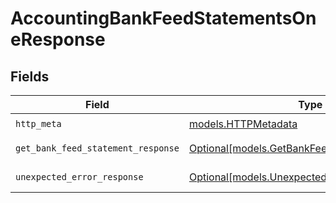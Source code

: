 # AccountingBankFeedStatementsOneResponse


## Fields

| Field                                                                                      | Type                                                                                       | Required                                                                                   | Description                                                                                |
| ------------------------------------------------------------------------------------------ | ------------------------------------------------------------------------------------------ | ------------------------------------------------------------------------------------------ | ------------------------------------------------------------------------------------------ |
| `http_meta`                                                                                | [models.HTTPMetadata](../models/httpmetadata.md)                                           | :heavy_check_mark:                                                                         | N/A                                                                                        |
| `get_bank_feed_statement_response`                                                         | [Optional[models.GetBankFeedStatementResponse]](../models/getbankfeedstatementresponse.md) | :heavy_minus_sign:                                                                         | Bank Feed Statements                                                                       |
| `unexpected_error_response`                                                                | [Optional[models.UnexpectedErrorResponse]](../models/unexpectederrorresponse.md)           | :heavy_minus_sign:                                                                         | Unexpected error                                                                           |